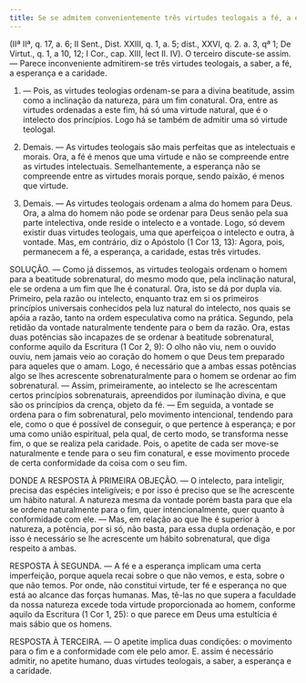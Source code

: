 ```yaml
---
title: Se se admitem convenientemente três virtudes teologais a fé, a esperança e a caridade
---
```


(IIª IIª, q. 17, a. 6; II Sent., Dist. XXIII, q. 1, a. 5; dist., XXVI, q. 2. a. 3, qª 1; De Virtut., q. 1, a 10, 12; I Cor., cap. XIII, lect II. IV).
  O terceiro discute-se assim. — Parece inconveniente admitirem-se três virtudes teologais, a saber, a fé, a esperança e a caridade.  

1. — Pois, as virtudes teologias ordenam-se para a divina beatitude, assim como a inclinação da natureza, para um fim conatural. Ora, entre as virtudes ordenadas a este fim, há só uma virtude natural, que é o intelecto dos princípios. Logo há se também de admitir uma só virtude teologal.  

2. Demais. — As virtudes teologais são mais perfeitas que as intelectuais e morais. Ora, a fé é menos que uma virtude e não se compreende entre as virtudes intelectuais. Semelhantemente, a esperança não se compreende entre as virtudes morais porque, sendo paixão, é menos que virtude.  

3. Demais. — As virtudes teologais ordenam a alma do homem para Deus. Ora, a alma do homem não pode se ordenar para Deus senão pela sua parte intelectiva, onde reside o intelecto e a vontade. Logo, só devem existir duas virtudes teologais, uma que aperfeiçoa o intelecto e outra, à vontade.  Mas, em contrário, diz o Apóstolo (1 Cor 13, 13): Agora, pois, permanecem a fé, a esperança, a caridade, estas três virtudes.  

SOLUÇÃO. — Como já dissemos, as virtudes teologais ordenam o homem para a beatitude sobrenatural, do mesmo modo que, pela inclinação natural, ele se ordena a um fim que lhe é conatural. Ora, isto se dá por dupla via. Primeiro, pela razão ou intelecto, enquanto traz em si os primeiros princípios universais conhecidos pela luz natural do intelecto, nos quais se apóia a razão, tanto na ordem especulativa como na prática. Segundo, pela retidão da vontade naturalmente tendente para o bem da razão.  Ora, estas duas potências são incapazes de se ordenar à beatitude sobrenatural, conforme aquilo da Escritura (1 Cor 2, 9): O olho não viu, nem o ouvido ouviu, nem jamais veio ao coração do homem o que Deus tem preparado para aqueles que o amam. Logo, é necessário que a ambas essas potências algo se lhes acrescente sobrenaturalmente para o homem se ordenar ao fim sobrenatural. — Assim, primeiramente, ao intelecto se lhe acrescentam certos princípios sobrenaturais, apreendidos por iluminação divina, e que são os princípios da crença, objeto da fé. — Em seguida, a vontade se ordena para o fim sobrenatural, pelo movimento intencional, tendendo para ele, como o que é possível de conseguir, o que pertence à esperança; e por uma como união espiritual, pela qual, de certo modo, se transforma nesse fim, o que se realiza pela caridade. Pois, o apetite de cada ser move-se naturalmente e tende para o seu fim conatural, e esse movimento procede de certa conformidade da coisa com o seu fim.  

DONDE A RESPOSTA À PRIMEIRA OBJEÇÃO. — O intelecto, para inteligir, precisa das espécies inteligíveis; e por isso é preciso que se lhe acrescente um hábito natural. A natureza mesma da vontade porém basta para que ela se ordene naturalmente para o fim, quer intencionalmente, quer quanto à conformidade com ele. — Mas, em relação ao que lhe é superior à natureza, a potência, por si só, não basta, para essa dupla ordenação, e por isso é necessário se lhe acrescente um hábito sobrenatural, que diga respeito a ambas.  

RESPOSTA À SEGUNDA. — A fé e a esperança implicam uma certa imperfeição, porque aquela recai sobre o que não vemos, e esta, sobre o que não temos. Por onde, não constitui virtude, ter fé e esperança no que está ao alcance das forças humanas. Mas, tê-las no que supera a faculdade da nossa natureza excede toda virtude proporcionada ao homem, conforme aquilo da Escritura (1 Cor 1, 25): o que parece em Deus uma estultícia é mais sábio que os homens.  

RESPOSTA À TERCEIRA. — O apetite implica duas condições: o movimento para o fim e a conformidade com ele pelo amor. E. assim é necessário admitir, no apetite humano, duas virtudes teologais, a saber, a esperança e a caridade.